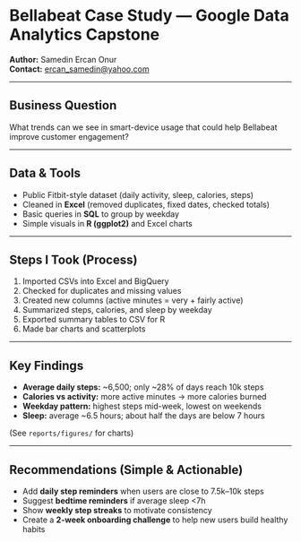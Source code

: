 # Bellabeat Case Study — Google Data Analytics Capstone  
**Author:** Samedin Ercan Onur  
**Contact:** ercan_samedin@yahoo.com  

---

## Business Question  
What trends can we see in smart-device usage that could help Bellabeat improve customer engagement?

---

## Data & Tools  
- Public Fitbit-style dataset (daily activity, sleep, calories, steps)  
- Cleaned in **Excel** (removed duplicates, fixed dates, checked totals)  
- Basic queries in **SQL** to group by weekday  
- Simple visuals in **R (ggplot2)** and Excel charts  

---

## Steps I Took (Process)  
1. Imported CSVs into Excel and BigQuery  
2. Checked for duplicates and missing values  
3. Created new columns (active minutes = very + fairly active)  
4. Summarized steps, calories, and sleep by weekday  
5. Exported summary tables to CSV for R  
6. Made bar charts and scatterplots  

---

## Key Findings  
- **Average daily steps:** ~6,500; only ~28% of days reach 10k steps  
- **Calories vs activity:** more active minutes → more calories burned  
- **Weekday pattern:** highest steps mid-week, lowest on weekends  
- **Sleep:** average ~6.5 hours; about half the days are below 7 hours  

(See `reports/figures/` for charts)  

---

## Recommendations (Simple & Actionable)  
- Add **daily step reminders** when users are close to 7.5k–10k steps  
- Suggest **bedtime reminders** if average sleep <7h  
- Show **weekly step streaks** to motivate consistency  
- Create a **2-week onboarding challenge** to help new users build healthy habits  
